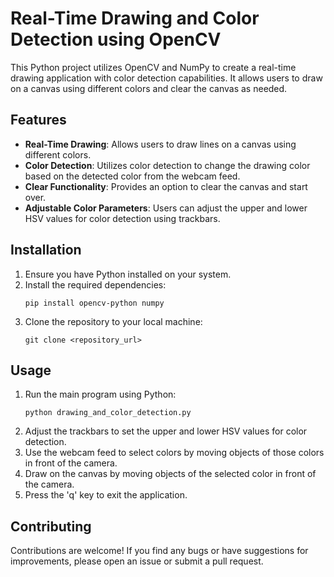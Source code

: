 

# Real-Time Drawing and Color Detection using OpenCV

This Python project utilizes OpenCV and NumPy to create a real-time drawing application with color detection capabilities. It allows users to draw on a canvas using different colors and clear the canvas as needed.

## Features

- **Real-Time Drawing**: Allows users to draw lines on a canvas using different colors.
- **Color Detection**: Utilizes color detection to change the drawing color based on the detected color from the webcam feed.
- **Clear Functionality**: Provides an option to clear the canvas and start over.
- **Adjustable Color Parameters**: Users can adjust the upper and lower HSV values for color detection using trackbars.

## Installation

1. Ensure you have Python installed on your system.
2. Install the required dependencies:
   ```
   pip install opencv-python numpy
   ```
3. Clone the repository to your local machine:
   ```
   git clone <repository_url>
   ```

## Usage

1. Run the main program using Python:
   ```
   python drawing_and_color_detection.py
   ```
2. Adjust the trackbars to set the upper and lower HSV values for color detection.
3. Use the webcam feed to select colors by moving objects of those colors in front of the camera.
4. Draw on the canvas by moving objects of the selected color in front of the camera.
5. Press the 'q' key to exit the application.



## Contributing

Contributions are welcome! If you find any bugs or have suggestions for improvements, please open an issue or submit a pull request.

